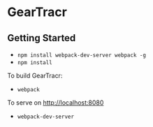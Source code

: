 # GearTracr

## Getting Started
* `npm install webpack-dev-server webpack -g`
* `npm install`

To build GearTracr:
* `webpack`

To serve on [http://localhost:8080](http://localhost:8080)
* `webpack-dev-server`

